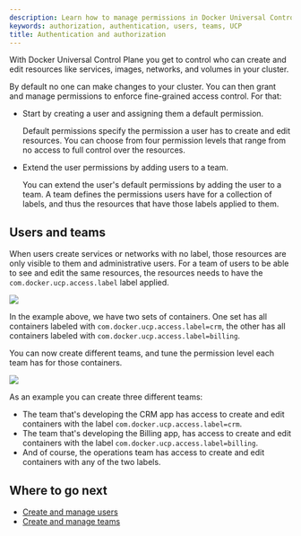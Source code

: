 ```yaml
---
description: Learn how to manage permissions in Docker Universal Control Plane.
keywords: authorization, authentication, users, teams, UCP
title: Authentication and authorization
---
```

With Docker Universal Control Plane you get to control who can create and edit resources like services, images, networks, and volumes in your cluster.

By default no one can make changes to your cluster. You can then grant and manage permissions to enforce fine-grained access control. For that:

* Start by creating a user and assigning them a default permission.
    
    Default permissions specify the permission a user has to create and edit resources. You can choose from four permission levels that range from no access to full control over the resources.

* Extend the user permissions by adding users to a team.
    
    You can extend the user's default permissions by adding the user to a team. A team defines the permissions users have for a collection of labels, and thus the resources that have those labels applied to them.

## Users and teams

When users create services or networks with no label, those resources are only visible to them and administrative users. For a team of users to be able to see and edit the same resources, the resources needs to have the `com.docker.ucp.access.label` label applied.

![](../../images/secure-your-infrastructure-1.svg)

In the example above, we have two sets of containers. One set has all containers labeled with `com.docker.ucp.access.label=crm`, the other has all containers labeled with `com.docker.ucp.access.label=billing`.

You can now create different teams, and tune the permission level each team has for those containers.

![](../../images/secure-your-infrastructure-2.svg)

As an example you can create three different teams:

* The team that's developing the CRM app has access to create and edit containers with the label `com.docker.ucp.access.label=crm`.
* The team that's developing the Billing app, has access to create and edit containers with the label `com.docker.ucp.access.label=billing`.
* And of course, the operations team has access to create and edit containers with any of the two labels.

## Where to go next

* [Create and manage users](create-and-manage-users.md)
* [Create and manage teams](create-and-manage-teams.md)
